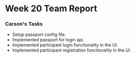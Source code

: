 # Week 20 Team Report

### Carson's Tasks

- Setup passport config file.
- Implemented passport for login api.
- Implemented participant login functionality in the UI.
- Implemented participant registration functionality in the UI.
